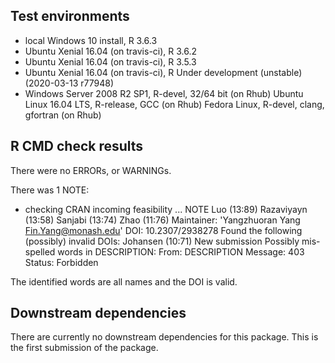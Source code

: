 ## Test environments
* local Windows 10 install, R 3.6.3
* Ubuntu Xenial 16.04 (on travis-ci), R 3.6.2
* Ubuntu Xenial 16.04 (on travis-ci), R 3.5.3
* Ubuntu Xenial 16.04 (on travis-ci), R Under development (unstable) (2020-03-13 r77948)
* Windows Server 2008 R2 SP1, R-devel, 32/64 bit (on Rhub)
Ubuntu Linux 16.04 LTS, R-release, GCC (on Rhub)
Fedora Linux, R-devel, clang, gfortran (on Rhub)

## R CMD check results
There were no ERRORs, or WARNINGs.

There was 1 NOTE:

* checking CRAN incoming feasibility ... NOTE
  Luo (13:89)
  Razaviyayn (13:58)
  Sanjabi (13:74)
  Zhao (11:76)
Maintainer: 'Yangzhuoran Yang <Fin.Yang@monash.edu>'
  DOI: 10.2307/2938278
Found the following (possibly) invalid DOIs:
  Johansen (10:71)
New submission
Possibly mis-spelled words in DESCRIPTION:
    From: DESCRIPTION
    Message: 403
    Status: Forbidden

The identified words are all names and the DOI is valid.



## Downstream dependencies

There are currently no downstream dependencies for this package.
This is the first submission of the package.
